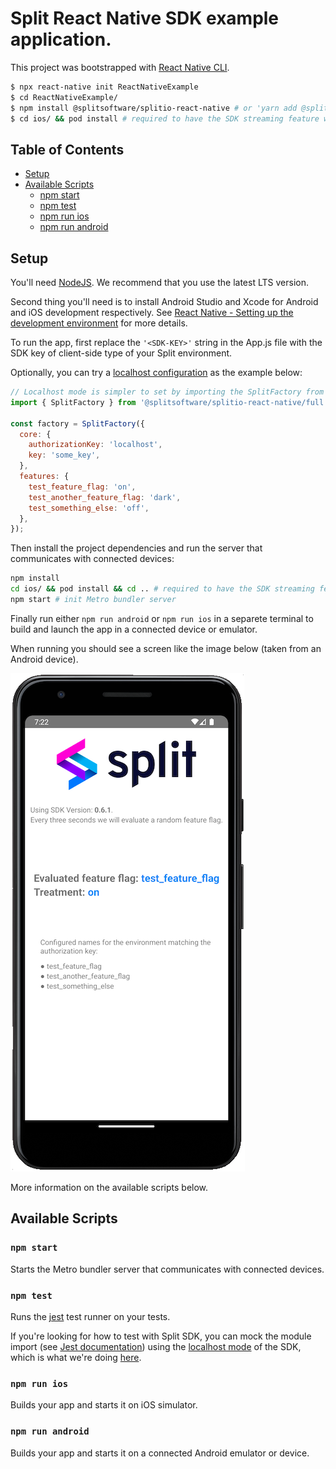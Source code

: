 # Split React Native SDK example application.

This project was bootstrapped with [React Native CLI](https://reactnative.dev/docs/getting-started).

```sh
$ npx react-native init ReactNativeExample
$ cd ReactNativeExample/
$ npm install @splitsoftware/splitio-react-native # or 'yarn add @splitsoftware/splitio-react-native' if using yarn dependency manager
$ cd ios/ && pod install # required to have the SDK streaming feature working on iOS
```

## Table of Contents
* [Setup](#prerrequisites)
* [Available Scripts](#available-scripts)
  * [npm start](#npm-start)
  * [npm test](#npm-test)
  * [npm run ios](#npm-run-ios)
  * [npm run android](#npm-run-android)

## Setup

You'll need [NodeJS](https://nodejs.org/en/download/). We recommend that you use the latest LTS version.

Second thing you'll need is to install Android Studio and Xcode for Android and iOS development respectively. See [React Native - Setting up the development environment](https://reactnative.dev/docs/environment-setup) for more details.

To run the app, first replace the `'<SDK-KEY>'` string in the App.js file with the SDK key of client-side type of your Split environment.

Optionally, you can try a [localhost configuration](https://help.split.io/hc/en-us/articles/4406066357901-React-Native-SDK#localhost-mode) as the example below:

```javascript
// Localhost mode is simpler to set by importing the SplitFactory from the `full` entrypoint of the SDK
import { SplitFactory } from '@splitsoftware/splitio-react-native/full';

const factory = SplitFactory({
  core: {
    authorizationKey: 'localhost',
    key: 'some_key',
  },
  features: {
    test_feature_flag: 'on',
    test_another_feature_flag: 'dark',
    test_something_else: 'off',
  },
});
```

Then install the project dependencies and run the server that communicates with connected devices:

```sh
npm install
cd ios/ && pod install && cd .. # required to have the SDK streaming feature working on iOS
npm start # init Metro bundler server
```

Finally run either `npm run android` or `npm run ios` in a separete terminal to build and launch the app in a connected device or emulator.

When running you should see a screen like the image below (taken from an Android device).

![Running instance screenshot](../docs/mobile_screenshot.png)

More information on the available scripts below.

## Available Scripts

### `npm start`

Starts the Metro bundler server that communicates with connected devices.

### `npm test`

Runs the [jest](https://github.com/facebook/jest) test runner on your tests.

If you're looking for how to test with Split SDK, you can mock the module import (see [Jest documentation](https://jestjs.io/docs/jest-object#jestmockmodulename-factory-options)) using the [localhost mode](https://help.split.io/hc/en-us/articles/4406066357901-React-Native-SDK#localhost-mode) of the SDK, which is what we're doing [here](./__tests__/App.test.js).

### `npm run ios`

Builds your app and starts it on iOS simulator.

### `npm run android`

Builds your app and starts it on a connected Android emulator or device.
